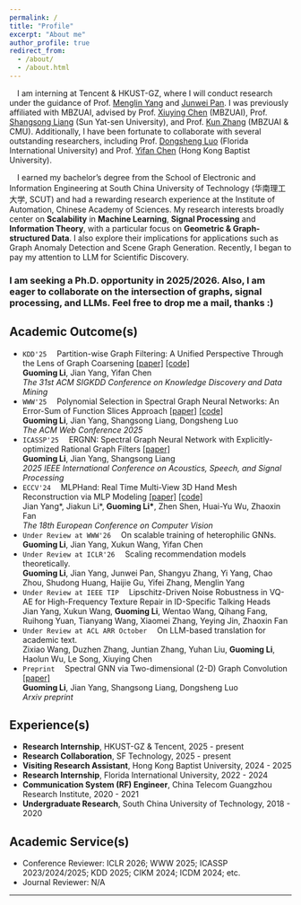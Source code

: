 ```yaml
---
permalink: /
title: "Profile"
excerpt: "About me"
author_profile: true
redirect_from: 
  - /about/
  - /about.html
---
```

&emsp;I am interning at Tencent & HKUST-GZ, where I will conduct research under the guidance of Prof. [Menglin Yang](https://yangmenglinsite.github.io/) and [Junwei Pan](https://junwei-pan.github.io/). I was previously affiliated with MBZUAI, advised by Prof. [Xiuying Chen](https://iriscxy.github.io/) (MBZUAI), Prof. [Shangsong Liang](https://cse.sysu.edu.cn/teacher/LiangShangsong) (Sun Yat-sen University), and Prof. [Kun Zhang](https://www.andrew.cmu.edu/user/kunz1/) (MBZUAI & CMU). Additionally, I have been fortunate to collaborate with several outstanding researchers, including Prof. [Dongsheng Luo](https://users.cs.fiu.edu/~dluo/) (Florida International University) and Prof. [Yifan Chen](https://ychen-stat-ml.github.io/) (Hong Kong Baptist University).

&emsp;I earned my bachelor’s degree from the School of Electronic and Information Engineering at South China University of Technology (华南理工大学, SCUT) and had a rewarding research experience at the Institute of Automation, Chinese Academy of Sciences. My research interests broadly center on **Scalability** in **Machine Learning**, **Signal Processing** and **Information Theory**, with a particular focus on **Geometric & Graph-structured Data**. I also explore their implications for applications such as Graph Anomaly Detection and Scene Graph Generation. Recently, I began to pay my attention to LLM for Scientific Discovery.  

### **I am seeking a Ph.D. opportunity in 2025/2026. Also, I am eager to collaborate on the intersection of graphs, signal processing, and LLMs. Feel free to drop me a mail, thanks :)**

Academic Outcome(s)
-----  
- `KDD'25`&emsp; Partition-wise Graph Filtering: A Unified Perspective Through the Lens of Graph Coarsening [[paper]](https://dl.acm.org/doi/10.1145/3711896.3737075) [[code]](https://github.com/vasile-paskardlgm/CPF) <br>
**Guoming Li**, Jian Yang, Yifan Chen <br>
*The 31st ACM SIGKDD Conference on Knowledge Discovery and Data Mining* 
- `WWW'25`&emsp; Polynomial Selection in Spectral Graph Neural Networks: An Error-Sum of Function Slices Approach [[paper]](https://dl.acm.org/doi/10.1145/3696410.3714760) [[code]](https://github.com/vasile-paskardlgm/TFGNN) <br>
**Guoming Li**, Jian Yang, Shangsong Liang, Dongsheng Luo <br>
*The ACM Web Conference 2025* 
- `ICASSP'25`&emsp; ERGNN: Spectral Graph Neural Network with Explicitly-optimized Rational Graph Filters [[paper]](https://ieeexplore.ieee.org/abstract/document/10888930) <br>
**Guoming Li**, Jian Yang, Shangsong Liang <br>
*2025 IEEE International Conference on Acoustics, Speech, and Signal Processing* 
- `ECCV'24`&emsp; MLPHand: Real Time Multi-View 3D Hand Mesh Reconstruction via MLP Modeling [[paper]](https://link.springer.com/chapter/10.1007/978-3-031-72904-1_24) [[code]](https://github.com/jackyyang9/MLPHand) <br>
Jian Yang\*, Jiakun Li\*, **Guoming Li\***, Zhen Shen, Huai-Yu Wu, Zhaoxin Fan <br>
*The 18th European Conference on Computer Vision* 
- `Under Review at WWW'26`&emsp; On scalable training of heterophilic GNNs. <br> 
**Guoming Li**, Jian Yang, Xukun Wang, Yifan Chen <br>
- `Under Review at ICLR'26`&emsp; Scaling recommendation models theoretically. <br> 
**Guoming Li**, Jian Yang, Junwei Pan, Shangyu Zhang, Yi Yang, Chao Zhou, Shudong Huang, Haijie Gu, Yifei Zhang, Menglin Yang <br>
- `Under Review at IEEE TIP`&emsp; Lipschitz-Driven Noise Robustness in VQ-AE for High-Frequency Texture Repair in ID-Specific Talking Heads <br>
Jian Yang, Xukun Wang, **Guoming Li**, Wentao Wang, Qihang Fang, Ruihong Yuan, Tianyang Wang, Xiaomei Zhang, Yeying Jin, Zhaoxin Fan <br>
- `Under Review at ACL ARR October`&emsp; On LLM-based translation for academic text. <br>
Zixiao Wang, Duzhen Zhang, Juntian Zhang, Yuhan Liu, **Guoming Li**, Haolun Wu, Le Song, Xiuying Chen <br>
- `Preprint`&emsp; Spectral GNN via Two-dimensional (2-D) Graph Convolution [[paper]](https://arxiv.org/abs/2404.04559) <br>
**Guoming Li**, Jian Yang, Shangsong Liang, Dongsheng Luo <br>
*Arxiv preprint* 

Experience(s)
-----  
* **Research Internship**, HKUST-GZ & Tencent, 2025 - present  
* **Research Collaboration**, SF Technology, 2025 - present  
* **Visiting Research Assistant**, Hong Kong Baptist University, 2024 - 2025  
* **Research Internship**, Florida International University, 2022 - 2024  
* **Communication System (RF) Engineer**, China Telecom Guangzhou Research Institute, 2020 - 2021  
* **Undergraduate Research**, South China University of Technology, 2018 - 2020  

Academic Service(s)
-----
* Conference Reviewer: ICLR 2026; WWW 2025; ICASSP 2023/2024/2025; KDD 2025; CIKM 2024; ICDM 2024; etc.
* Journal Reviewer: N/A


---
<div style="width: 40%; margin: 0 auto;">
<script type='text/javascript' id='clustrmaps' src='//cdn.clustrmaps.com/map_v2.js?cl=ffffff&w=a&t=tt&d=jIIb_PJya400CsElEvXwVvXzzj4jGy2l5GqF7kOYhUo'></script>
</div>
